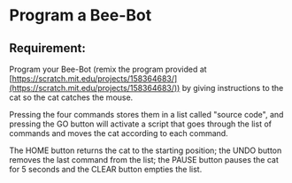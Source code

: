 # Program a Bee-Bot

## Requirement:

Program your Bee-Bot (remix the program provided at [https://scratch.mit.edu/projects/158364683/](https://scratch.mit.edu/projects/158364683/)) by giving instructions to the cat so the cat catches the mouse.

Pressing the four commands stores them in a list called "source code", and pressing the GO button will activate a script that goes through the list of commands and moves the cat according to each command.

The HOME button returns the cat to the starting position; the UNDO button removes the last command from the list; the PAUSE button pauses the cat for 5 seconds and the CLEAR button empties the list.

